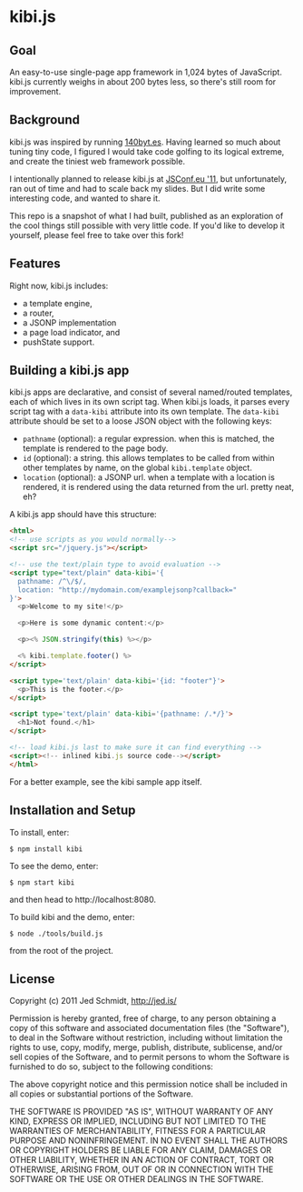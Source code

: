 kibi.js
=======

Goal
----

An easy-to-use single-page app framework in 1,024 bytes of JavaScript. kibi.js currently weighs in about 200 bytes less, so there's still room for improvement.

Background
----------

kibi.js was inspired by running [140byt.es](http://140byt.es). Having learned so much about tuning tiny code, I figured I would take code golfing to its logical extreme, and create the tiniest web framework possible.

I intentionally planned to release kibi.js at [JSConf.eu '11](http://jsconf.eu), but unfortunately, ran out of time and had to scale back my slides. But I did write some interesting code, and wanted to share it.

This repo is a snapshot of what I had built, published as an exploration of the cool things still possible with very little code. If you'd like to develop it yourself, please feel free to take over this fork!

Features
--------

Right now, kibi.js includes:

- a template engine,
- a router,
- a JSONP implementation
- a page load indicator, and
- pushState support.

Building a kibi.js app
----------------------

kibi.js apps are declarative, and consist of several named/routed templates, each of which lives in its own script tag. When kibi.js loads, it parses every script tag with a `data-kibi` attribute into its own template. The `data-kibi` attribute should be set to a loose JSON object with the following keys:

- `pathname` (optional): a regular expression. when this is matched, the template is rendered to the page body.
- `id` (optional): a string. this allows templates to be called from within other templates by name, on the global `kibi.template` object.
- `location` (optional): a JSONP url. when a template with a location is rendered, it is rendered using the data returned from the url. pretty neat, eh?

A kibi.js app should have this structure:

```html
<html>
<!-- use scripts as you would normally-->
<script src="/jquery.js"></script>

<!-- use the text/plain type to avoid evaluation -->
<script type="text/plain" data-kibi='{
  pathname: /^\/$/,
  location: "http://mydomain.com/examplejsonp?callback="
}'>
  <p>Welcome to my site!</p>

  <p>Here is some dynamic content:</p>

  <p><% JSON.stringify(this) %></p>

  <% kibi.template.footer() %>
</script>

<script type='text/plain' data-kibi='{id: "footer"}'>
  <p>This is the footer.</p>
</script>

<script type='text/plain' data-kibi='{pathname: /.*/}'>
  <h1>Not found.</h1>
</script>

<!-- load kibi.js last to make sure it can find everything -->
<script><!-- inlined kibi.js source code--></script>
</html>
```

For a better example, see the kibi sample app itself.

Installation and Setup
----------------------

To install, enter:

    $ npm install kibi

To see the demo, enter:

    $ npm start kibi

and then head to http://localhost:8080.

To build kibi and the demo, enter:

    $ node ./tools/build.js

from the root of the project.

License
-------

Copyright (c) 2011 Jed Schmidt, http://jed.is/
 
Permission is hereby granted, free of charge, to any person obtaining
a copy of this software and associated documentation files (the
"Software"), to deal in the Software without restriction, including
without limitation the rights to use, copy, modify, merge, publish,
distribute, sublicense, and/or sell copies of the Software, and to
permit persons to whom the Software is furnished to do so, subject to
the following conditions:
 
The above copyright notice and this permission notice shall be
included in all copies or substantial portions of the Software.
 
THE SOFTWARE IS PROVIDED "AS IS", WITHOUT WARRANTY OF ANY KIND,
EXPRESS OR IMPLIED, INCLUDING BUT NOT LIMITED TO THE WARRANTIES OF
MERCHANTABILITY, FITNESS FOR A PARTICULAR PURPOSE AND
NONINFRINGEMENT. IN NO EVENT SHALL THE AUTHORS OR COPYRIGHT HOLDERS BE
LIABLE FOR ANY CLAIM, DAMAGES OR OTHER LIABILITY, WHETHER IN AN ACTION
OF CONTRACT, TORT OR OTHERWISE, ARISING FROM, OUT OF OR IN CONNECTION
WITH THE SOFTWARE OR THE USE OR OTHER DEALINGS IN THE SOFTWARE.